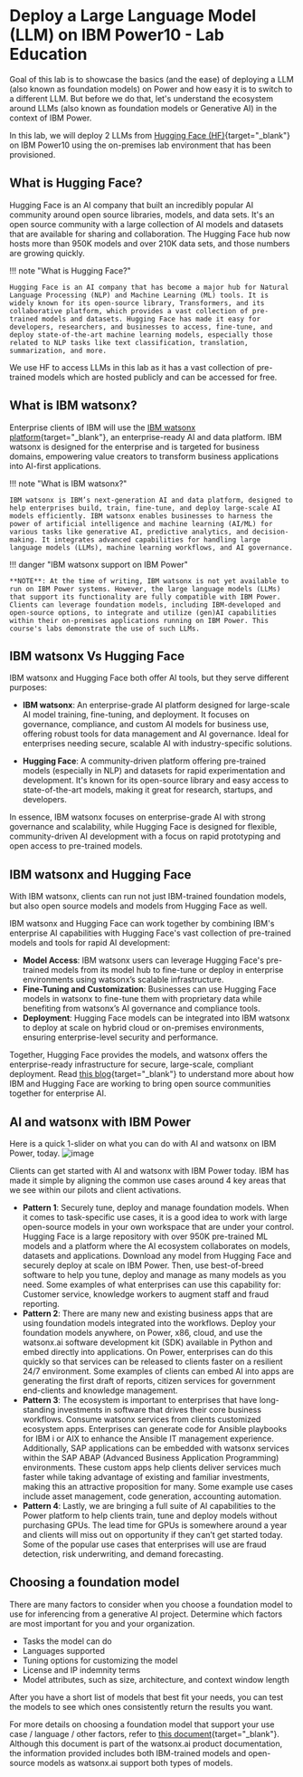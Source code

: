 # Deploy a Large Language Model (LLM) on IBM Power10 - Lab Education

Goal of this lab is to showcase the basics (and the ease) of deploying a LLM (also known as foundation models) on Power and how easy it is to switch to a different LLM.
But before we do that, let's understand the ecosystem around LLMs (also known as foundation models or Generative AI) in the context of IBM Power.

In this lab, we will deploy 2 LLMs from [Hugging Face (HF)](https://huggingface.co/){target="_blank"} on IBM Power10 using the on-premises lab environment that has been provisioned.

## What is Hugging Face?

Hugging Face is an AI company that built an incredibly popular AI community around open source libraries, models, and data sets.
It's an open source community with a large collection of AI models and datasets that are available for sharing and collaboration.
The Hugging Face hub now hosts more than 950K models and over 210K data sets, and those numbers are growing quickly.

!!! note "What is Hugging Face?"

    Hugging Face is an AI company that has become a major hub for Natural Language Processing (NLP) and Machine Learning (ML) tools. It is widely known for its open-source library, Transformers, and its collaborative platform, which provides a vast collection of pre-trained models and datasets. Hugging Face has made it easy for developers, researchers, and businesses to access, fine-tune, and deploy state-of-the-art machine learning models, especially those related to NLP tasks like text classification, translation, summarization, and more.

We use HF to access LLMs in this lab as it has a vast collection of pre-trained models which are hosted publicly and can be accessed for free.

## What is IBM watsonx?

Enterprise clients of IBM will use the [IBM watsonx platform](https://www.ibm.com/watsonx){target="_blank"}, an enterprise-ready AI and data platform.
IBM watsonx is designed for the enterprise and is targeted for business domains, empowering value creators to transform business applications into AI-first applications.

!!! note "What is IBM watsonx?"

    IBM watsonx is IBM’s next-generation AI and data platform, designed to help enterprises build, train, fine-tune, and deploy large-scale AI models efficiently. IBM watsonx enables businesses to harness the power of artificial intelligence and machine learning (AI/ML) for various tasks like generative AI, predictive analytics, and decision-making. It integrates advanced capabilities for handling large language models (LLMs), machine learning workflows, and AI governance.

!!! danger "IBM watsonx support on IBM Power"

    **NOTE**: At the time of writing, IBM watsonx is not yet available to run on IBM Power systems. However, the large language models (LLMs) that support its functionality are fully compatible with IBM Power. Clients can leverage foundation models, including IBM-developed and open-source options, to integrate and utilize (gen)AI capabilities within their on-premises applications running on IBM Power. This course's labs demonstrate the use of such LLMs.

## IBM watsonx Vs Hugging Face

IBM watsonx and Hugging Face both offer AI tools, but they serve different purposes:

- **IBM watsonx**: An enterprise-grade AI platform designed for large-scale AI model training, fine-tuning, and deployment. It focuses on governance, compliance, and custom AI models for business use, offering robust tools for data management and AI governance. Ideal for enterprises needing secure, scalable AI with industry-specific solutions.

- **Hugging Face**: A community-driven platform offering pre-trained models (especially in NLP) and datasets for rapid experimentation and development. It's known for its open-source library and easy access to state-of-the-art models, making it great for research, startups, and developers.

In essence, IBM watsonx focuses on enterprise-grade AI with strong governance and scalability, while Hugging Face is designed for flexible, community-driven AI development with a focus on rapid prototyping and open access to pre-trained models.

## IBM watsonx and Hugging Face

With IBM watsonx, clients can run not just IBM-trained foundation models, but also open source models and models from Hugging Face as well.

IBM watsonx and Hugging Face can work together by combining IBM's enterprise AI capabilities with Hugging Face's vast collection of pre-trained models and tools for rapid AI development:

- **Model Access**: IBM watsonx users can leverage Hugging Face's pre-trained models from its model hub to fine-tune or deploy in enterprise environments using watsonx’s scalable infrastructure.
- **Fine-Tuning and Customization**: Businesses can use Hugging Face models in watsonx to fine-tune them with proprietary data while benefiting from watsonx’s AI governance and compliance tools.
- **Deployment**: Hugging Face models can be integrated into IBM watsonx to deploy at scale on hybrid cloud or on-premises environments, ensuring enterprise-level security and performance.

Together, Hugging Face provides the models, and watsonx offers the enterprise-ready infrastructure for secure, large-scale, compliant deployment.
Read [this blog](https://developer.ibm.com/blogs/awb-hugging-face-and-ibm-working-together-in-open-source/){target="_blank"} to understand more about how IBM and Hugging Face are working to bring open source communities together for enterprise AI.

## AI and watsonx with IBM Power

Here is a quick 1-slider on what you can do with AI and watsonx on IBM Power, today.
![image](https://github.com/user-attachments/assets/f3e6a66d-e418-4e3c-8315-08e125ad8149)

Clients can get started with AI and watsonx with IBM Power today. 
IBM has made it simple by aligning the common use cases around 4 key areas that we see within our pilots and client activations.

- **Pattern 1**: Securely tune, deploy and manage foundation models. When it comes to task-specific use cases, it is a good idea to work with large open-source models in your own workspace that are under your control. Hugging Face is a large repository with over 950K pre-trained ML models and a platform where the AI ecosystem collaborates on models, datasets and applications. Download any model from Hugging Face and securely deploy at scale on IBM Power. Then, use best-of-breed software to help you tune, deploy and manage as many models as you need. Some examples of what enterprises can use this capability for: Customer service, knowledge workers to augment staff and fraud reporting.
 
- **Pattern 2**: There are many new and existing business apps that are using foundation models integrated into the workflows. Deploy your foundation models anywhere, on Power, x86, cloud, and use the watsonx.ai software development kit (SDK) available in Python and embed directly into applications. On Power, enterprises can do this quickly so that services can be released to clients faster on a resilient 24/7 environment. Some examples of clients can embed AI into apps are generating the first draft of reports, citizen services for government end-clients and knowledge management.
 
- **Pattern 3**: The ecosystem is important to enterprises that have long-standing investments in software that drives their core business workflows. Consume watsonx services from clients customized ecosystem apps. Enterprises can generate code for Ansible playbooks for IBM i or AIX to enhance the Ansible IT management experience. Additionally, SAP applications can be embedded with watsonx services within the SAP ABAP (Advanced Business Application Programming) environments. These custom apps help clients deliver services much faster while taking advantage of existing and familiar investments, making this an attractive proposition for many. Some example use cases include asset management, code generation, accounting automation. 
 
- **Pattern 4**: Lastly, we are bringing a full suite of AI capabilities to the Power platform to help clients train, tune and deploy models without purchasing GPUs. The lead time for GPUs is somewhere around a year and clients will miss out on opportunity if they can’t get started today. Some of the popular use cases that enterprises will use are fraud detection, risk underwriting, and demand forecasting.

## Choosing a foundation model

There are many factors to consider when you choose a foundation model to use for inferencing from a generative AI project.
Determine which factors are most important for you and your organization.

- Tasks the model can do
- Languages supported
- Tuning options for customizing the model
- License and IP indemnity terms
- Model attributes, such as size, architecture, and context window length

After you have a short list of models that best fit your needs, you can test the models to see which ones consistently return the results you want.

For more details on choosing a foundation model that support your use case / language / other factors, refer to [this document](https://www.ibm.com/docs/en/watsonx/saas?topic=models-choosing-model){target="_blank"}. Although this document is part of the watsonx.ai product documentation, the information provided includes both IBM-trained models and open-source models as watsonx.ai support both types of models.

